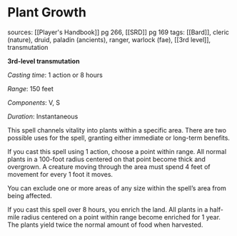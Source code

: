 # Plant Growth
sources: [[Player's Handbook]] pg 266, [[SRD]] pg 169
tags: [[Bard]], cleric (nature), druid, paladin (ancients), ranger, warlock (fae), [[3rd level]], transmutation

**3rd-level transmutation**

*Casting time*: 1 action or 8 hours

*Range*: 150 feet

*Components*: V, S

*Duration*: Instantaneous

This spell channels vitality into plants within a specific area. There are two possible uses for the spell, granting either immediate or long-term benefits.

If you cast this spell using 1 action, choose a point within range. All normal plants in a 100-foot radius centered on that point become thick and overgrown. A creature moving through the area must spend 4 feet of movement for every 1 foot it moves.

You can exclude one or more areas of any size within the spell’s area from being affected.

If you cast this spell over 8 hours, you enrich the land. All plants in a half-mile radius centered on a point within range become enriched for 1 year. The plants yield twice the normal amount of food when harvested.

